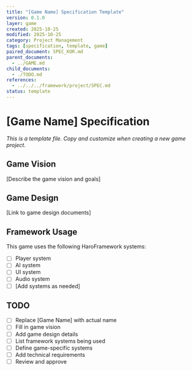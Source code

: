 ```yaml
---
title: "[Game Name] Specification Template"
version: 0.1.0
layer: game
created: 2025-10-25
modified: 2025-10-25
category: Project Management
tags: [specification, template, game]
paired_document: SPEC_KOR.md
parent_documents:
  - ../GAME.md
child_documents:
  - ./TODO.md
references:
  - ../../../framework/project/SPEC.md
status: template
---
```


# [Game Name] Specification

_This is a template file. Copy and customize when creating a new game project._

## Game Vision

[Describe the game vision and goals]

## Game Design

[Link to game design documents]

## Framework Usage

This game uses the following HaroFramework systems:
- [ ] Player system
- [ ] AI system
- [ ] UI system
- [ ] Audio system
- [ ] [Add systems as needed]

## TODO
- [ ] Replace [Game Name] with actual name
- [ ] Fill in game vision
- [ ] Add game design details
- [ ] List framework systems being used
- [ ] Define game-specific systems
- [ ] Add technical requirements
- [ ] Review and approve
